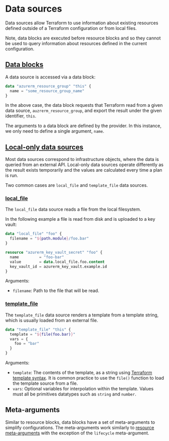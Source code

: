 # Data sources

Data sources allow Terraform to use information about existing resources defined outside of a Terraform configuration
or from local files.

Note, data blocks are executed before resource blocks and so they cannot be used to query information about resources
defined in the current configuration.

## [Data blocks](https://developer.hashicorp.com/terraform/language/data-sources#using-data-sources)

A data source is accessed via a data block:

```terraform
data "azurerm_resource_group" "this" {
  name = "some_resource_group_name"
}
```

In the above case, the data block requests that Terraform read from a given data source, `auzrerm_resource_group`,
and export the result under the given identifier, `this`.

The arguments to a data block are defined by the provider. In this instance, we only need to define a single argument, `name`.

## [Local-only data sources](https://developer.hashicorp.com/terraform/language/data-sources#local-only-data-sources)

Most data sources correspond to infrastructure objects, where the data is queried from an external API.
Local-only data sources operate differently as the result exists temporarily and the values are calculated
every time a plan is run.

Two common cases are `local_file` and `template_file` data sources.

### [local_file](https://registry.terraform.io/providers/hashicorp/local/latest/docs/data-sources/file)

The `local_file` data source reads a file from the local filesystem.

In the following example a file is read from disk and is uploaded to a key vault:

```terraform
data "local_file" "foo" {
  filename = "${path.module}/foo.bar"
}

resource "azurerm_key_vault_secret" "foo" {
  name         = "foo-bar"
  value        = data.local_file.foo.content
  key_vault_id = azurerm_key_vault.example.id
}
```

Arguments:

- `filename`: Path to the file that will be read.

### [template_file](https://registry.terraform.io/providers/hashicorp/template/latest/docs/data-sources/file)

The `template_file` data source renders a template from a template string, which is usually loaded from an external file.

```terraform
data "template_file" "this" {
  template = "${file(foo.bar)}"
  vars = {
    foo = "bar"
  }
}
```

Arguments:

- `template`: The contents of the template, as a string using
  [Terraform template syntax](https://developer.hashicorp.com/terraform/language/expressions#string-templates). It is common
  practice to use the `file()` function to load the template source from a file.
- `vars`: Optional variables for interpolation within the template. Values must all be primitives datatypes such as
  `string` and `number`.

## Meta-arguments

Similar to resource blocks, data blocks have a set of meta-arguments to simplify configurations. The meta-arguments work
similarly to [resource meta-arguments](./resources.md#meta-arguments) with the exception of the `lifecycle` meta-argument.
